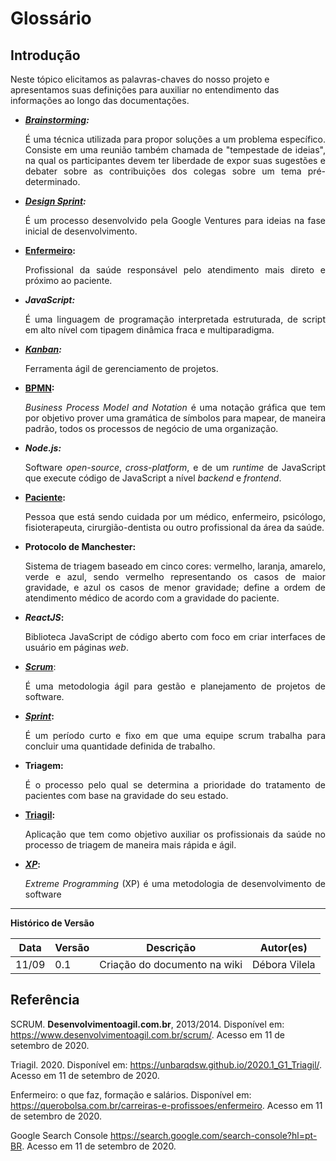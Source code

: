 # Glossário

## Introdução

Neste tópico elicitamos as palavras-chaves do nosso projeto e apresentamos suas definições para auxiliar no entendimento das informações ao longo das documentações.

* **_[Brainstorming](https://unbarqdsw.github.io/2020.1_G1_Triagil/base/requisitos/elicitacao/brainstorming/):_**<p align="justify">É uma técnica utilizada para propor soluções a um problema específico. Consiste em uma reunião também chamada de "tempestade de ideias", na qual os participantes devem ter liberdade de expor suas sugestões e debater sobre as contribuições dos colegas sobre um tema pré-determinado.</p>

* **_[Design Sprint](https://unbarqdsw.github.io/2020.1_G1_Triagil/base/design_sprint/ds.md/):_**<p align="justify">É um processo desenvolvido pela Google Ventures para ideias na fase inicial de desenvolvimento.</p>

* **[Enfermeiro](https://unbarqdsw.github.io/2020.1_G1_Triagil/base/requisitos/pre-rastriabilidade/rp/):**<p align="justify">Profissional da saúde responsável pelo atendimento mais direto e próximo ao paciente.</p>

* **_JavaScript:_**<p align="justify">É uma linguagem de programação interpretada estruturada, de script em alto nível com tipagem dinâmica fraca e multiparadigma.</p>

* **_[Kanban](https://unbarqdsw.github.io/2020.1_G1_Triagil/base/apresentacao/metodologia/scrum/):_**<p align="justify">Ferramenta ágil de gerenciamento de projetos.</p>

* **[BPMN](https://unbarqdsw.github.io/2020.1_G1_Triagil/base/modelagem_bpmn/bpmn/):**<p align="justify">_Business Process Model and Notation_ é uma notação gráfica que tem por objetivo prover uma gramática de símbolos para mapear, de maneira padrão, todos os processos de negócio de uma organização.</p>

* **_Node.js:_**<p align="justify">Software _open-source_, _cross-platform_, e de um _runtime_ de JavaScript que execute código de JavaScript a nível _backend_ e _frontend_.</p>

* **[Paciente](https://unbarqdsw.github.io/2020.1_G1_Triagil/base/requisitos/pre-rastriabilidade/rp/):**<p align="justify">Pessoa que está sendo cuidada por um médico, enfermeiro, psicólogo, fisioterapeuta, cirurgião-dentista ou outro profissional da área da saúde.</p>

* **Protocolo de Manchester:**<p align="justify">Sistema de triagem baseado em cinco cores: vermelho, laranja, amarelo, verde e azul, sendo vermelho representando os casos de maior gravidade, e azul os casos de menor gravidade; define a ordem de atendimento médico de acordo com a gravidade do paciente.</p>

* **_ReactJS_:**<p align="justify">Biblioteca JavaScript de código aberto com foco em criar interfaces de usuário em páginas _web_.</p>

* **_[Scrum](https://unbarqdsw.github.io/2020.1_G1_Triagil/base/apresentacao/metodologia/scrum/)_**:<p align="justify">É uma metodologia ágil para gestão e planejamento de projetos de software.</p>

* **_[Sprint](https://unbarqdsw.github.io/2020.1_G1_Triagil/base/apresentacao/metodologia/scrum/)_:**<p align="justify">É um período curto e fixo em que uma equipe scrum trabalha para concluir uma quantidade definida de trabalho.</p>

* **Triagem:**<p align="justify">É o processo pelo qual se determina a prioridade do tratamento de pacientes com base na gravidade do seu estado.</p>

* **[Triagil](https://unbarqdsw.github.io/2020.1_G1_Triagil/):**<p align="justify">Aplicação que tem como objetivo auxiliar os profissionais da saúde no processo de triagem de maneira mais rápida e ágil.</p>

* **_[XP](https://unbarqdsw.github.io/2020.1_G1_Triagil/base/apresentacao/metodologia/xp/)_:**<p align="justify">_Extreme Programming_ (XP) é uma metodologia de desenvolvimento de software</p>

---

**Histórico de Versão**

| Data | Versão | Descrição | Autor(es) |
| --- | --- | --- | --- |
| 11/09 | 0.1 | Criação do documento na wiki|Débora Vilela |

## Referência

SCRUM. **Desenvolvimentoagil.com.br**, 2013/2014. Disponível em: <https://www.desenvolvimentoagil.com.br/scrum/>. Acesso em 11 de setembro de 2020.

Triagil. 2020. Disponível em: <https://unbarqdsw.github.io/2020.1_G1_Triagil/>. Acesso em 11 de setembro de 2020.

Enfermeiro: o que faz, formação e salários. Disponível em: <https://querobolsa.com.br/carreiras-e-profissoes/enfermeiro>. Acesso em 11 de setembro de 2020.

Google Search Console <https://search.google.com/search-console?hl=pt-BR>. Acesso em 11 de setembro de 2020.
